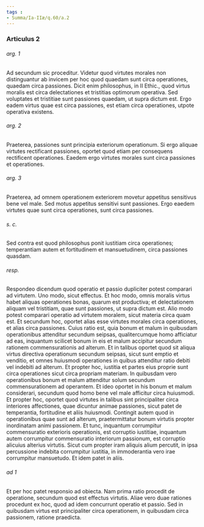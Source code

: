 ```yaml
---
tags : 
- Summa/Ia-IIæ/q.60/a.2
---
```


### Articulus 2

###### arg. 1
Ad secundum sic proceditur. Videtur quod virtutes morales non distinguantur ab invicem per hoc quod quaedam sunt circa operationes, quaedam circa passiones. Dicit enim philosophus, in II Ethic., quod virtus moralis est circa delectationes et tristitias optimorum operativa. Sed voluptates et tristitiae sunt passiones quaedam, ut supra dictum est. Ergo eadem virtus quae est circa passiones, est etiam circa operationes, utpote operativa existens.

###### arg. 2
Praeterea, passiones sunt principia exteriorum operationum. Si ergo aliquae virtutes rectificant passiones, oportet quod etiam per consequens rectificent operationes. Eaedem ergo virtutes morales sunt circa passiones et operationes.

###### arg. 3
Praeterea, ad omnem operationem exteriorem movetur appetitus sensitivus bene vel male. Sed motus appetitus sensitivi sunt passiones. Ergo eaedem virtutes quae sunt circa operationes, sunt circa passiones.

###### s. c.
Sed contra est quod philosophus ponit iustitiam circa operationes; temperantiam autem et fortitudinem et mansuetudinem, circa passiones quasdam.

###### resp.
Respondeo dicendum quod operatio et passio dupliciter potest comparari ad virtutem. Uno modo, sicut effectus. Et hoc modo, omnis moralis virtus habet aliquas operationes bonas, quarum est productiva; et delectationem aliquam vel tristitiam, quae sunt passiones, ut supra dictum est. Alio modo potest comparari operatio ad virtutem moralem, sicut materia circa quam est. Et secundum hoc, oportet alias esse virtutes morales circa operationes, et alias circa passiones. Cuius ratio est, quia bonum et malum in quibusdam operationibus attenditur secundum seipsas, qualitercumque homo afficiatur ad eas, inquantum scilicet bonum in eis et malum accipitur secundum rationem commensurationis ad alterum. Et in talibus oportet quod sit aliqua virtus directiva operationum secundum seipsas, sicut sunt emptio et venditio, et omnes huiusmodi operationes in quibus attenditur ratio debiti vel indebiti ad alterum. Et propter hoc, iustitia et partes eius proprie sunt circa operationes sicut circa propriam materiam. In quibusdam vero operationibus bonum et malum attenditur solum secundum commensurationem ad operantem. Et ideo oportet in his bonum et malum considerari, secundum quod homo bene vel male afficitur circa huiusmodi. Et propter hoc, oportet quod virtutes in talibus sint principaliter circa interiores affectiones, quae dicuntur animae passiones, sicut patet de temperantia, fortitudine et aliis huiusmodi. Contingit autem quod in operationibus quae sunt ad alterum, praetermittatur bonum virtutis propter inordinatam animi passionem. Et tunc, inquantum corrumpitur commensuratio exterioris operationis, est corruptio iustitiae, inquantum autem corrumpitur commensuratio interiorum passionum, est corruptio alicuius alterius virtutis. Sicut cum propter iram aliquis alium percutit, in ipsa percussione indebita corrumpitur iustitia, in immoderantia vero irae corrumpitur mansuetudo. Et idem patet in aliis.

###### ad 1
Et per hoc patet responsio ad obiecta. Nam prima ratio procedit de operatione, secundum quod est effectus virtutis. Aliae vero duae rationes procedunt ex hoc, quod ad idem concurrunt operatio et passio. Sed in quibusdam virtus est principaliter circa operationem, in quibusdam circa passionem, ratione praedicta.

